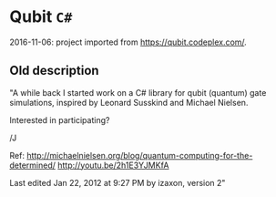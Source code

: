 # Qubit ```C#```

2016-11-06: project imported from https://qubit.codeplex.com/.

## Old description
"A while back I started work on a C# library for qubit (quantum) gate simulations, inspired by Leonard Susskind and Michael Nielsen. 

Interested in participating?

/J

Ref:
http://michaelnielsen.org/blog/quantum-computing-for-the-determined/
http://youtu.be/2h1E3YJMKfA

Last edited Jan 22, 2012 at 9:27 PM by izaxon, version 2"
